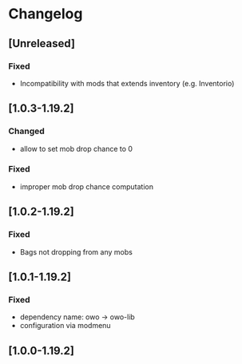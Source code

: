 # Changelog

## [Unreleased]
### Fixed
- Incompatibility with mods that extends inventory (e.g. Inventorio)

## [1.0.3-1.19.2]
### Changed
- allow to set mob drop chance to 0

### Fixed
- improper mob drop chance computation

## [1.0.2-1.19.2]
### Fixed
- Bags not dropping from any mobs

## [1.0.1-1.19.2]
### Fixed
- dependency name: owo -> owo-lib
- configuration via modmenu

## [1.0.0-1.19.2]